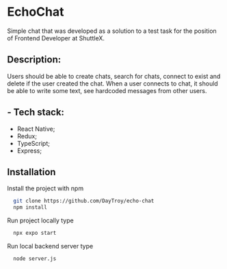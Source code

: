 # EchoChat

Simple chat that was developed as a solution to a test task for the position of Frontend Developer at ShuttleX.

## Description:
Users should be able to create chats, search for chats, connect to exist and delete if the user created the chat. When a user connects to chat, it should be able to write some text, see hardcoded messages from other users.

## - Tech stack:
- React Native;
- Redux;
- TypeScript;
- Express;

## Installation
Install the project with npm
```bash
  git clone https://github.com/DayTroy/echo-chat
  npm install
```
Run project locally type
```bash
  npx expo start
```

Run local backend server type
```bash
  node server.js
```


